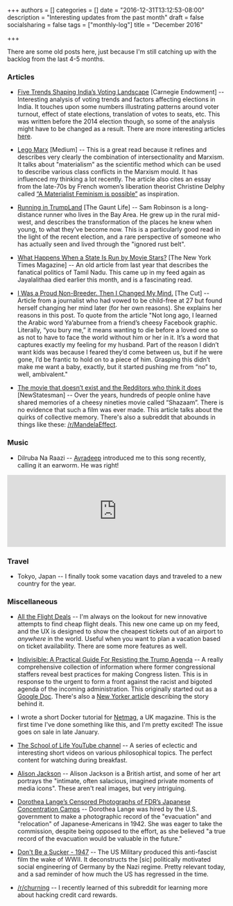 +++
authors = []
categories = []
date = "2016-12-31T13:12:53-08:00"
description = "Interesting updates from the past month"
draft = false
socialsharing = false
tags = ["monthly-log"]
title = "December 2016"

+++

There are some old posts here, just because I'm still catching up with the backlog
from the last 4-5 months.

### Articles

- [Five Trends Shaping India’s Voting Landscape](http://carnegieendowment.org/2013/09/10/five-trends-shaping-india-s-voting-landscape-pub-52870) [Carnegie Endowment] -- Interesting analysis of voting trends and factors affecting elections in India. It touches upon some numbers illustrating patterns around voter turnout, effect of state elections, translation of votes to seats, etc. This was written before the 2014 election though, so some of the analysis might have to be changed as a result. There are more interesting articles [here](http://carnegieendowment.org/specialprojects/IndiaDecides2014/).

- [Lego Marx](https://medium.com/@BigMeanInternet/lego-marx-de65004b8678#.ex51oew2g) [Medium] -- This is a great read because it refines and describes very clearly the combination of intersectionality and Marxism. It talks about "materialism" as the scientific method which can be used to describe various class conflicts in the Marxism mould. It has influenced my thinking a lot recently. The article also cites an essay from the late-70s by French women’s liberation theorist Christine Delphy called [“A Materialist Feminism is possible”](http://www.feministes-radicales.org/wp-content/uploads/2010/11/christine-delphy-a-materialist-feminism-is-possible.pdf) as inspiration.

- [Running in TrumpLand](http://thegauntlife.blogspot.com/2016/12/running-in-trumpland.html) [The Gaunt Life] -- Sam Robinson is a long-distance runner who lives in the Bay Area. He grew up in the rural mid-west, and describes the transformation of the places he knew when young, to what they've become now. This is a particularly good read in the light of the recent election, and a rare perspective of someone who has actually seen and lived through the "ignored rust belt".


- [What Happens When a State Is Run by Movie Stars?](http://www.nytimes.com/2015/07/05/magazine/what-happens-when-a-state-is-run-by-movie-stars.html) [The New York Times Magazine] -- An old article from last year that describes the fanatical politics of Tamil Nadu. This came up in my feed again as Jayalalithaa died earlier this month, and is a fascinating read.

- [I Was a Proud Non-Breeder. Then I Changed My Mind.](http://nymag.com/thecut/2015/05/i-was-a-proud-non-breeder-i-changed-my-mind.html) [The Cut] -- Article from a journalist who had vowed to be child-free at 27 but found herself changing her mind later (for her own reasons). She explains her reasons in this post. To quote from the article "Not long ago, I learned the Arabic word Ya’aburnee from a friend’s cheesy Facebook graphic. Literally, “you bury me,” it means wanting to die before a loved one so as not to have to face the world without him or her in it. It’s a word that captures exactly my feeling for my husband. Part of the reason I didn’t want kids was because I feared they’d come between us, but if he were gone, I’d be frantic to hold on to a piece of him. Grasping this didn’t make me want a baby, exactly, but it started pushing me from “no” to, well, ambivalent."

- [The movie that doesn’t exist and the Redditors who think it does](http://www.newstatesman.com/science-tech/internet/2016/12/movie-doesn-t-exist-and-redditors-who-think-it-does) [NewStatesman] -- Over the years, hundreds of people online have shared memories of a cheesy nineties movie called “Shazaam”. There is no evidence that such a film was ever made. This article talks about the quirks of collective memory. There's also a subreddit that abounds in things like these: [/r/MandelaEffect](https://www.reddit.com/r/MandelaEffect/).

### Music

- Dilruba Na Raazi -- [Avradeep](https://www.facebook.com/avradeep.bhowmik/) introduced me to this song recently, calling it an earworm. He was right!

<iframe width="100%" height="166" scrolling="no" frameborder="no" src="https://w.soundcloud.com/player/?url=https%3A//api.soundcloud.com/tracks/279982238&amp;color=ff5500&amp;auto_play=false&amp;hide_related=false&amp;show_comments=true&amp;show_user=true&amp;show_reposts=false"></iframe>

### Travel

- Tokyo, Japan -- I finally took some vacation days and traveled to a new country for the year.

### Miscellaneous

- [All the Flight Deals](https://alltheflightdeals.com) -- I'm always on the lookout for new innovative attempts to find cheap flight deals. This new one came up on my feed, and the UX is designed to show the cheapest tickets out of an airport to *anywhere* in the world. Useful when you want to plan a vacation based on ticket availability. There are some more features as well.

- [Indivisible: A Practical Guide For Resisting the Trump Agenda](https://www.indivisibleguide.com/) -- A really comprehensive collection of information where former congressional staffers reveal best practices for making Congress listen. This is in response to the urgent to form a front against the racist and bigoted agenda of the incoming administration. This originally started out as a [Google Doc](https://docs.google.com/document/d/1DzOz3Y6D8g_MNXHNMJYAz1b41_cn535aU5UsN7Lj8X8/mobilebasic). There's also a [New Yorker article](http://www.newyorker.com/news/news-desk/the-crowd-sourced-guide-to-fighting-trumps-agenda) describing the story behind it.

- I wrote a short Docker tutorial for [Netmag](http://www.creativebloq.com/net-magazine), a UK magazine. This is the first time I've done something like this, and I'm pretty excited! The issue goes on sale in late January.

- [The School of Life YouTube channel](https://www.youtube.com/user/schooloflifechannel/videos) -- A series of eclectic and interesting short videos on various philosophical topics. The perfect content for watching during breakfast.

- [Alison Jackson](http://www.alison-jackson.co.uk/) -- Alison Jackson is a British artist, and some of her art portrays the "intimate, often salacious, imagined private moments of media icons". These aren't real images, but very intriguing.

- [Dorothea Lange’s Censored Photographs of FDR’s Japanese Concentration Camps](https://anchoreditions.com/blog/dorothea-lange-censored-photographs) -- Dorothea Lange was hired by the U.S. government to make a photographic record of the "evacuation" and "relocation" of Japanese-Americans in 1942. She was eager to take the commission, despite being opposed to the effort, as she believed "a true record of the evacuation would be valuable in the future."



- [Don't Be a Sucker - 1947](https://www.youtube.com/watch?v=23X14HS4gLk) --  The US Military produced this anti-fascist film the wake of WWII. It deconstructs the [sic] politically motivated social engineering of Germany by the Nazi regime. Pretty relevant today, and a sad reminder of how much the US has regressed in the time.

- [/r/churning](https://www.reddit.com/r/churning/) -- I recently learned of this subreddit for learning more about hacking credit card rewards.

